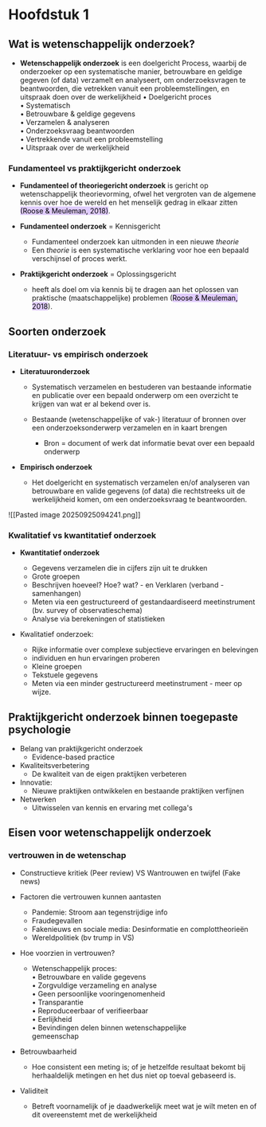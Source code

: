 # Hoofdstuk 1 
## Wat is wetenschappelijk onderzoek?
- **Wetenschappelijk onderzoek** is een doelgericht Process, waarbij de onderzoeker op een systematische manier, betrouwbare en geldige gegeven (of data) verzamelt en analyseert, om onderzoeksvragen te beantwoorden, die vetrekken vanuit een probleemstellingen, en uitspraak doen over de werkelijkheid
	• Doelgericht proces  
	• Systematisch  
	• Betrouwbare & geldige gegevens  
	• Verzamelen & analyseren  
	• Onderzoeksvraag beantwoorden  
	• Vertrekkende vanuit een probleemstelling  
	• Uitspraak over de werkelijkheid

### Fundamenteel vs praktijkgericht onderzoek
- **Fundamenteel of theoriegericht onderzoek** is gericht op wetenschappelijk theorievorming, ofwel het vergroten van de algemene kennis over hoe de wereld en het menselijk gedrag in elkaar zitten <mark style="background: #D2B3FFA6;">(Roose & Meuleman, 2018)</mark>.

- **Fundamenteel onderzoek** = Kennisgericht
	- Fundamenteel onderzoek kan uitmonden in een nieuwe *theorie*
	- Een *theorie* is een systematische verklaring voor hoe een bepaald verschijnsel of proces werkt.

- **Praktijkgericht onderzoek** = Oplossingsgericht
	- heeft als doel om via kennis bij te dragen aan het oplossen van praktische (maatschappelijke) problemen (<mark style="background: #D2B3FFA6;">Roose & Meuleman, 2018</mark>).

## Soorten onderzoek

### Literatuur- vs empirisch onderzoek
- **Literatuuronderzoek**
	- Systematisch verzamelen en bestuderen van bestaande informatie en publicatie over een bepaald onderwerp om een overzicht te krijgen van wat er al bekend over is.

	- Bestaande (wetenschappelijke of vak-) literatuur of bronnen over een onderzoeksonderwerp verzamelen en in kaart brengen
		- Bron = document of werk dat informatie bevat over een bepaald onderwerp

- **Empirisch onderzoek**
	- Het doelgericht en systematisch verzamelen en/of analyseren van betrouwbare en valide gegevens (of data) die rechtstreeks uit de werkelijkheid komen, om een onderzoeksvraag te beantwoorden.

![[Pasted image 20250925094241.png]]

### Kwalitatief vs kwantitatief onderzoek
- **Kwantitatief onderzoek**
	- Gegevens verzamelen die in cijfers zijn uit te drukken
	- Grote groepen
	- Beschrijven hoeveel? Hoe? wat? - en Verklaren (verband - samenhangen)
	- Meten via een gestructureerd of gestandaardiseerd meetinstrument (bv. survey of  observatieschema)
	- Analyse via berekeningen of statistieken

- Kwalitatief onderzoek: 
	- Rijke informatie over complexe subjectieve ervaringen en belevingen
	- individuen en hun ervaringen proberen 
	- Kleine groepen
	- Tekstuele gegevens
	- Meten via een minder gestructureerd meetinstrument - meer op wijze.

## Praktijkgericht onderzoek binnen toegepaste psychologie   
- Belang van praktijkgericht onderzoek
	- Evidence-based practice
- Kwaliteitsverbetering
	- De kwaliteit van de eigen praktijken verbeteren
- Innovatie: 
	- Nieuwe praktijken ontwikkelen en bestaande praktijken verfijnen
- Netwerken
	- Uitwisselen van kennis en ervaring met collega's


## Eisen voor  wetenschappelijk onderzoek
### vertrouwen in de wetenschap
- Constructieve kritiek (Peer review) VS Wantrouwen en twijfel (Fake news)

- Factoren die vertrouwen kunnen aantasten
	- Pandemie: Stroom aan tegenstrijdige info
	- Fraudegevallen
	- Fakenieuws en sociale media: Desinformatie en complottheorieën
	- Wereldpolitiek (bv trump in VS)

- Hoe voorzien in vertrouwen? 
	- Wetenschappelijk proces:  
		• Betrouwbare en valide gegevens  
		• Zorgvuldige verzameling en analyse  
		• Geen persoonlijke vooringenomenheid  
		• Transparantie  
		• Reproduceerbaar of verifieerbaar  
		• Eerlijkheid  
		• Bevindingen delen binnen wetenschappelijke  
		gemeenschap

- Betrouwbaarheid
	- Hoe consistent een meting is; of je hetzelfde resultaat bekomt bij herhaaldelijk metingen en het dus niet op toeval gebaseerd is.
- Validiteit
	- Betreft voornamelijk of je daadwerkelijk meet wat je wilt meten en of dit overeenstemt met de werkelijkheid